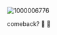 ![1000006776](https://github.com/aosthedev/VisualiseProduct/assets/129870122/d90a7dec-c4e7-4e22-9754-dae7cde7cae2)

comeback? 👀
🍁
